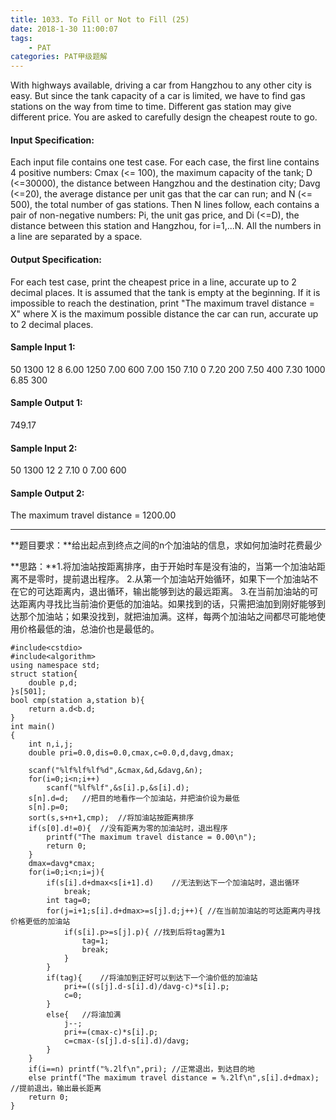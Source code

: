 ```yaml
---
title: 1033. To Fill or Not to Fill (25)
date: 2018-1-30 11:00:07
tags: 
	- PAT
categories: PAT甲级题解
---
```


With highways available, driving a car from Hangzhou to any other city is easy. But since the tank capacity of a car is limited, we have to find gas stations on the way from time to time. Different gas station may give different price. You are asked to carefully design the cheapest route to go.

#### Input Specification:

Each input file contains one test case. For each case, the first line contains 4 positive numbers: Cmax (<= 100), the maximum capacity of the tank; D (<=30000), the distance between Hangzhou and the destination city; Davg (<=20), the average distance per unit gas that the car can run; and N (<= 500), the total number of gas stations. Then N lines follow, each contains a pair of non-negative numbers: Pi, the unit gas price, and Di (<=D), the distance between this station and Hangzhou, for i=1,...N. All the numbers in a line are separated by a space.

#### Output Specification:

For each test case, print the cheapest price in a line, accurate up to 2 decimal places. It is assumed that the tank is empty at the beginning. If it is impossible to reach the destination, print "The maximum travel distance = X" where X is the maximum possible distance the car can run, accurate up to 2 decimal places.

#### Sample Input 1:
50 1300 12 8
6.00 1250
7.00 600
7.00 150
7.10 0
7.20 200
7.50 400
7.30 1000
6.85 300
#### Sample Output 1:
749.17
#### Sample Input 2:
50 1300 12 2
7.10 0
7.00 600
#### Sample Output 2:
The maximum travel distance = 1200.00
***
**题目要求：**给出起点到终点之间的n个加油站的信息，求如何加油时花费最少

**思路：**1.将加油站按距离排序，由于开始时车是没有油的，当第一个加油站距离不是零时，提前退出程序。
2.从第一个加油站开始循环，如果下一个加油站不在它的可达距离内，退出循环，输出能够到达的最远距离。
3.在当前加油站的可达距离内寻找比当前油价更低的加油站。如果找到的话，只需把油加到刚好能够到达那个加油站；如果没找到，就把油加满。这样，每两个加油站之间都尽可能地使用价格最低的油，总油价也是最低的。

```
#include<cstdio>
#include<algorithm>
using namespace std;
struct station{
    double p,d;
}s[501];
bool cmp(station a,station b){
    return a.d<b.d;
}
int main()
{
    int n,i,j;
    double pri=0.0,dis=0.0,cmax,c=0.0,d,davg,dmax;

    scanf("%lf%lf%lf%d",&cmax,&d,&davg,&n);
    for(i=0;i<n;i++)
        scanf("%lf%lf",&s[i].p,&s[i].d);
    s[n].d=d;   //把目的地看作一个加油站，并把油价设为最低
    s[n].p=0;
    sort(s,s+n+1,cmp);  //将加油站按距离排序
    if(s[0].d!=0){  //没有距离为零的加油站时，退出程序
        printf("The maximum travel distance = 0.00\n");
        return 0;
    }
    dmax=davg*cmax;
    for(i=0;i<n;i=j){
        if(s[i].d+dmax<s[i+1].d)    //无法到达下一个加油站时，退出循环
            break;
        int tag=0;
        for(j=i+1;s[i].d+dmax>=s[j].d;j++){ //在当前加油站的可达距离内寻找价格更低的加油站           
            if(s[i].p>=s[j].p){ //找到后将tag置为1
                tag=1;
                break;
            }
        }
        if(tag){    //将油加到正好可以到达下一个油价低的加油站
            pri+=((s[j].d-s[i].d)/davg-c)*s[i].p;
            c=0;
        }
        else{   //将油加满
            j--;
            pri+=(cmax-c)*s[i].p;
            c=cmax-(s[j].d-s[i].d)/davg;
        }
    }
    if(i==n) printf("%.2lf\n",pri); //正常退出，到达目的地
    else printf("The maximum travel distance = %.2lf\n",s[i].d+dmax);   //提前退出，输出最长距离
    return 0;
}

```